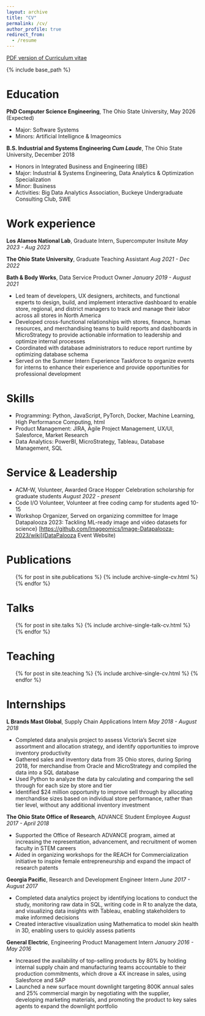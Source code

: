 ```yaml
---
layout: archive
title: "CV"
permalink: /cv/
author_profile: true
redirect_from:
  - /resume
---
```


[PDF version of Curriculum vitae](https://github.com/jennamk14/jennamk14.github.io/files/12603206/Kline_CV.pdf)

{% include base_path %}

Education
======
**PhD Computer Science Engineering**, The Ohio State University, May 2026 (Expected)
* Major: Software Systems
* Minors: Artificial Intellignce & Imageomics

**B.S. Industrial and Systems Engineering *Cum Laude***, The Ohio State University, December 2018 
* Honors in Integrated Business and Engineering (IBE)
* Major: Industrial & Systems Engineering, Data Analytics & Optimization Specialization
* Minor: Business
* Activities: Big Data Analytics Association, Buckeye Undergraduate Consulting Club, SWE


Work experience
======
**Los Alamos National Lab**, Graduate Intern, Supercomputer Insitute
*May 2023 - Aug 2023*

**The Ohio State University**, Graduate Teaching Assistant 
*Aug 2021 - Dec 2022*

**Bath & Body Works**, Data Service Product Owner
*January 2019 - August 2021*
  * Led team of developers, UX designers, architects, and functional experts to design, build, and implement interactive
dashboard to enable store, regional, and district managers to track and manage their labor across all stores in North
America
  * Developed cross-functional relationships with stores, finance, human resources, and merchandising teams to build reports
and dashboards in MicroStrategy to provide actionable information to leadership and optimize internal processes
  * Coordinated with database administrators to reduce report runtime by optimizing database schema
  * Served on the Summer Intern Experience Taskforce to organize events for interns to enhance their experience and provide
opportunities for professional development
  
Skills
======
* Programming: Python, JavaScript, PyTorch, Docker, Machine Learning, High Performance Computing, html
* Product Management: JIRA, Agile Project Management, UX/UI, Salesforce, Market Research
* Data Analytics: PowerBI, MicroStrategy, Tableau, Database Management, SQL

Service & Leadership
======
* ACM-W, Volunteer, Awarded Grace Hopper Celebration scholarship for graduate students *August 2022 - present*
* Code I/O Volunteer, Volunteer at free coding camp for students aged 10-15
* Workshop Organizer, Served on organizing committee for Image Datapalooza 2023: Tackling ML-ready image and video datasets for science} [https://github.com/Imageomics/Image-Datapalooza-2023/wiki](DataPalooza Event Website)

Publications
======
  <ul>{% for post in site.publications %}
    {% include archive-single-cv.html %}
  {% endfor %}</ul>

Talks
======
  <ul>{% for post in site.talks %}
    {% include archive-single-talk-cv.html %}
  {% endfor %}</ul>
  
Teaching
======
  <ul>{% for post in site.teaching %}
    {% include archive-single-cv.html %}
  {% endfor %}</ul>
  
<!--- Service and leadership
======
* Currently signed in to 43 different slack teams 
-->

Internships
======
**L Brands Mast Global**, Supply Chain Applications Intern
*May 2018 - August 2018*
  * Completed data analysis project to assess Victoria’s Secret size assortment and allocation strategy, and identify opportunities to improve inventory productivity
  *  Gathered sales and inventory data from 35 Ohio stores, during Spring 2018, for merchandise from Oracle and MicroStrategy
and compiled the data into a SQL database
  * Used Python to analyze the data by calculating and comparing the sell through for each size by store and tier
  * Identified $24 million opportunity to improve sell through by allocating merchandise sizes based on individual store
performance, rather than tier level, without any additional inventory investment

**The Ohio State Office of Research**, ADVANCE Student Employee
*August 2017 - April 2018*
  * Supported the Office of Research ADVANCE program, aimed at increasing the representation, advancement, and recruitment of women faculty in STEM careers
  * Aided in organizing workshops for the REACH for Commercialization initiative to inspire female entrepreneurship and
expand the impact of research patents

**Georgia Pacific**, Research and Development Engineer Intern
*June 2017 - August 2017*
  * Completed data analytics project by identifying locations to conduct the study, monitoring raw data in SQL, writing code
in R to analyze the data, and visualizing data insights with Tableau, enabling stakeholders to make informed decisions
  * Created interactive visualization using Mathematica to model skin health in 3D, enabling users to quickly assess patients

**General Electric**, Engineering Product Management Intern
*January 2016 - May 2016*
  * Increased the availability of top-selling products by 80% by holding internal supply chain and manufacturing teams
accountable to their production commitments, which drove a 4X increase in sales, using Salesforce and SAP
  * Launched a new surface mount downlight targeting 800K annual sales and 25% commercial margin by negotiating with
the supplier, developing marketing materials, and promoting the product to key sales agents to expand the downlight
portfolio
